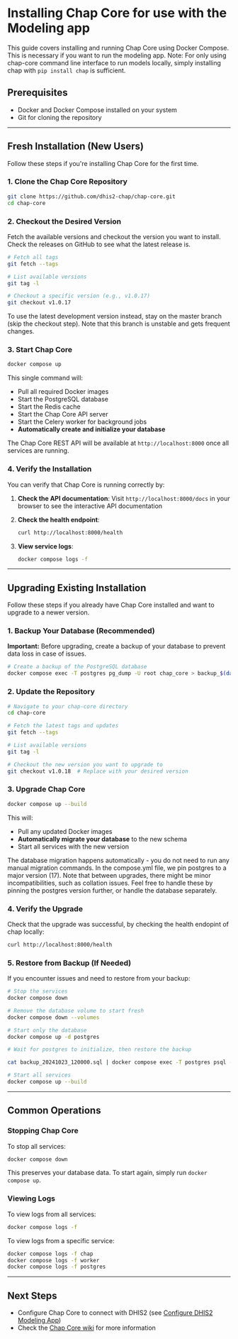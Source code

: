 # Installing Chap Core for use with the Modeling app

This guide covers installing and running Chap Core using Docker Compose. This is necessary if you want to run the modeling app. Note: For only using chap-core command line interface to run models locally, simply installing chap with `pip install chap` is sufficient.

## Prerequisites

- Docker and Docker Compose installed on your system
- Git for cloning the repository

---

## Fresh Installation (New Users)

Follow these steps if you're installing Chap Core for the first time.

### 1. Clone the Chap Core Repository

```bash
git clone https://github.com/dhis2-chap/chap-core.git
cd chap-core
```

### 2. Checkout the Desired Version

Fetch the available versions and checkout the version you want to install. Check the releases on GitHub to see what the latest release is.

```bash
# Fetch all tags
git fetch --tags

# List available versions
git tag -l

# Checkout a specific version (e.g., v1.0.17)
git checkout v1.0.17
```

To use the latest development version instead, stay on the master branch (skip the checkout step). Note that this branch is unstable and gets frequent changes.

### 3. Start Chap Core

```bash
docker compose up
```

This single command will:
- Pull all required Docker images
- Start the PostgreSQL database
- Start the Redis cache
- Start the Chap Core API server
- Start the Celery worker for background jobs
- **Automatically create and initialize your database**

The Chap Core REST API will be available at `http://localhost:8000` once all services are running.

### 4. Verify the Installation

You can verify that Chap Core is running correctly by:

1. **Check the API documentation**: Visit `http://localhost:8000/docs` in your browser to see the interactive API documentation

2. **Check the health endpoint**:
   ```bash
   curl http://localhost:8000/health
   ```

3. **View service logs**:
   ```bash
   docker compose logs -f
   ```

---

## Upgrading Existing Installation

Follow these steps if you already have Chap Core installed and want to upgrade to a newer version.

### 1. Backup Your Database (Recommended)

**Important:** Before upgrading, create a backup of your database to prevent data loss in case of issues.

```bash
# Create a backup of the PostgreSQL database
docker compose exec -T postgres pg_dump -U root chap_core > backup_$(date +%Y%m%d_%H%M%S).sql
```

### 2. Update the Repository

```bash
# Navigate to your chap-core directory
cd chap-core

# Fetch the latest tags and updates
git fetch --tags

# List available versions
git tag -l

# Checkout the new version you want to upgrade to
git checkout v1.0.18  # Replace with your desired version
```

### 3. Upgrade Chap Core

```bash
docker compose up --build
```

This will:
- Pull any updated Docker images
- **Automatically migrate your database** to the new schema
- Start all services with the new version

The database migration happens automatically - you do not need to run any manual migration commands. In the compose.yml file, we pin postgres to a major version (17). Note that between upgrades, there might be minor incompatibilities, such as collation issues. Feel free to handle these by pinning the postgres version further, or handle the database separately.

### 4. Verify the Upgrade

Check that the upgrade was successful, by checking the health endopint of chap locally:

   ```bash
   curl http://localhost:8000/health
   ```

### 5. Restore from Backup (If Needed)

If you encounter issues and need to restore from your backup:

```bash
# Stop the services
docker compose down

# Remove the database volume to start fresh
docker compose down --volumes

# Start only the database
docker compose up -d postgres

# Wait for postgres to initialize, then restore the backup

cat backup_20241023_120000.sql | docker compose exec -T postgres psql -U root chap_core

# Start all services
docker compose up --build
```

---

## Common Operations

### Stopping Chap Core

To stop all services:

```bash
docker compose down
```

This preserves your database data. To start again, simply run `docker compose up`.

### Viewing Logs

To view logs from all services:

```bash
docker compose logs -f
```

To view logs from a specific service:

```bash
docker compose logs -f chap
docker compose logs -f worker
docker compose logs -f postgres
```

---

## Next Steps

- Configure Chap Core to connect with DHIS2 (see [Configure DHIS2 Modeling App](running-chap-on-server.md))
- Check the [Chap Core wiki](https://github.com/dhis2-chap/chap-core/wiki) for more information
